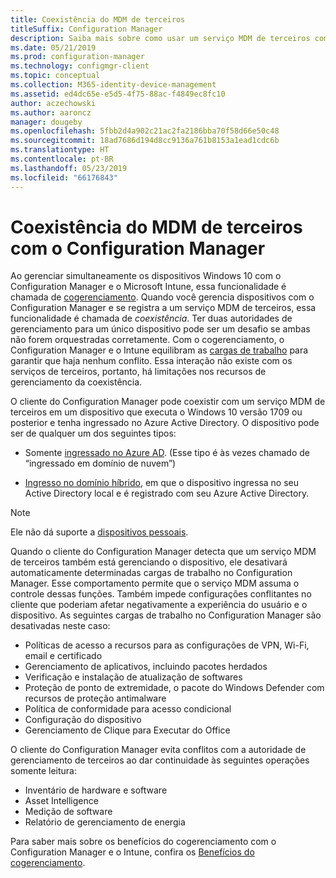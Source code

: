 ```yaml
---
title: Coexistência do MDM de terceiros
titleSuffix: Configuration Manager
description: Saiba mais sobre como usar um serviço MDM de terceiros com o Configuration Manager
ms.date: 05/21/2019
ms.prod: configuration-manager
ms.technology: configmgr-client
ms.topic: conceptual
ms.collection: M365-identity-device-management
ms.assetid: ed4dc65e-e5d5-4f75-88ac-f4849ec8fc10
author: aczechowski
ms.author: aaroncz
manager: dougeby
ms.openlocfilehash: 5fbb2d4a902c21ac2fa2186bba70f58d66e50c48
ms.sourcegitcommit: 18ad7686d194d8cc9136a761b8153a1ead1cdc6b
ms.translationtype: HT
ms.contentlocale: pt-BR
ms.lasthandoff: 05/23/2019
ms.locfileid: "66176843"
---
```

# <a name="third-party-mdm-coexistence-with-configuration-manager"></a>Coexistência do MDM de terceiros com o Configuration Manager

Ao gerenciar simultaneamente os dispositivos Windows 10 com o Configuration Manager e o Microsoft Intune, essa funcionalidade é chamada de [cogerenciamento](/sccm/comanage/overview). Quando você gerencia dispositivos com o Configuration Manager e se registra a um serviço MDM de terceiros, essa funcionalidade é chamada de *coexistência*. Ter duas autoridades de gerenciamento para um único dispositivo pode ser um desafio se ambas não forem orquestradas corretamente. Com o cogerenciamento, o Configuration Manager e o Intune equilibram as [cargas de trabalho](/sccm/comanage/workloads) para garantir que haja nenhum conflito. Essa interação não existe com os serviços de terceiros, portanto, há limitações nos recursos de gerenciamento da coexistência.

O cliente do Configuration Manager pode coexistir com um serviço MDM de terceiros em um dispositivo que executa o Windows 10 versão 1709 ou posterior e tenha ingressado no Azure Active Directory. O dispositivo pode ser de qualquer um dos seguintes tipos:

- Somente [ingressado no Azure AD](https://docs.microsoft.com/azure/active-directory/devices/azureadjoin-plan). (Esse tipo é às vezes chamado de “ingressado em domínio de nuvem”)  

- [Ingresso no domínio híbrido](https://docs.microsoft.com/azure/active-directory/devices/hybrid-azuread-join-plan), em que o dispositivo ingressa no seu Active Directory local e é registrado com seu Azure Active Directory.  

> [!Note]  
> Ele não dá suporte a [dispositivos pessoais](https://docs.microsoft.com/windows/client-management/mdm/mdm-enrollment-of-windows-devices#connecting-personally-owned-devices-bring-your-own-device).  

Quando o cliente do Configuration Manager detecta que um serviço MDM de terceiros também está gerenciando o dispositivo, ele desativará automaticamente determinadas cargas de trabalho no Configuration Manager. Esse comportamento permite que o serviço MDM assuma o controle dessas funções. Também impede configurações conflitantes no cliente que poderiam afetar negativamente a experiência do usuário e o dispositivo. As seguintes cargas de trabalho no Configuration Manager são desativadas neste caso:

- Políticas de acesso a recursos para as configurações de VPN, Wi-Fi, email e certificado
- Gerenciamento de aplicativos, incluindo pacotes herdados
- Verificação e instalação de atualização de softwares
- Proteção de ponto de extremidade, o pacote do Windows Defender com recursos de proteção antimalware
- Política de conformidade para acesso condicional
- Configuração do dispositivo
- Gerenciamento de Clique para Executar do Office

O cliente do Configuration Manager evita conflitos com a autoridade de gerenciamento de terceiros ao dar continuidade às seguintes operações somente leitura:

- Inventário de hardware e software
- Asset Intelligence
- Medição de software
- Relatório de gerenciamento de energia

Para saber mais sobre os benefícios do cogerenciamento com o Configuration Manager e o Intune, confira os [Benefícios do cogerenciamento](/sccm/comanage/overview#benefits).
